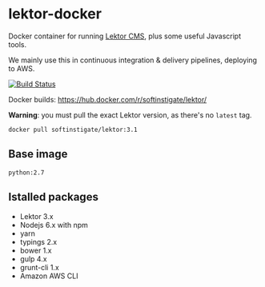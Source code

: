 # lektor-docker

Docker container for running [Lektor CMS](https://www.getlektor.com), plus some useful Javascript tools.

We mainly use this in continuous integration & delivery pipelines, deploying to AWS.

[![Build Status](https://travis-ci.org/SoftInstigate/lektor-docker.svg?branch=master)](https://travis-ci.org/SoftInstigate/lektor-docker)

Docker builds: https://hub.docker.com/r/softinstigate/lektor/

**Warning**: you must pull the exact Lektor version, as there's no `latest` tag.

 `docker pull softinstigate/lektor:3.1`

## Base image

`python:2.7`

## Istalled packages

* Lektor 3.x
* Nodejs 6.x with npm
* yarn
* typings 2.x
* bower 1.x
* gulp 4.x
* grunt-cli 1.x
* Amazon AWS CLI
